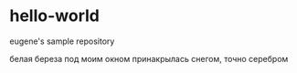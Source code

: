 # hello-world
eugene's sample repository

белая береза 
под моим окном
принакрылась снегом,
точно серебром
